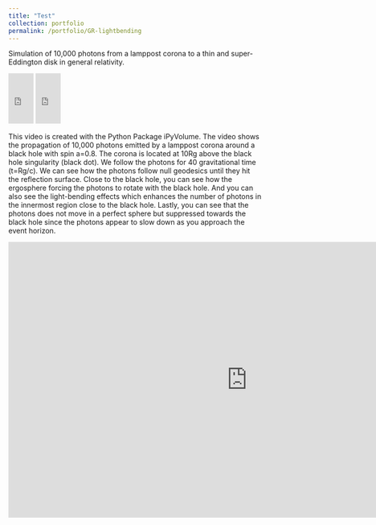 ```yaml
---
title: "Test"
collection: portfolio
permalink: /portfolio/GR-lightbending
---
```

Simulation of 10,000 photons from a lamppost corona to a thin and super-Eddington disk in general relativity.
<div class="video_wrapper">
<iframe width="50" height="100" src="https://www.youtube.com/embed/RYWbcVQG_Ww" title="Thin Disk" frameborder="0" ></iframe>
<iframe width="50" height="100" src="https://www.youtube.com/embed/BFdu8k88fXs" title="Super-Eddington Disk"frameborder="0"></iframe>


This video is created with the Python Package iPyVolume. 
The video shows the propagation of 10,000 photons emitted by a lamppost corona around a black hole with spin a=0.8. The corona is located at 10Rg above the black hole singularity (black dot). We follow the photons for 40 gravitational time (t=Rg/c).
We can see how the photons follow null geodesics until they hit the reflection surface. Close to the black hole, you can see how the ergosphere forcing the photons to rotate with the black hole. And you can also see the light-bending effects which enhances the number of photons in the innermost region close to the black hole. Lastly, you can see that the photons does not move in a perfect sphere but suppressed towards the black hole since the photons appear to slow down as you approach the event horizon.



<iframe width="950" height="548" src="https://www.youtube.com/embed/BFdu8k88fXs" title="Simulation of 10,000 Photons from a Lamppost Corona to a Super-Eddington Disk in General Relativity" frameborder="0" allow="accelerometer; autoplay; clipboard-write; encrypted-media; gyroscope; picture-in-picture"></iframe>